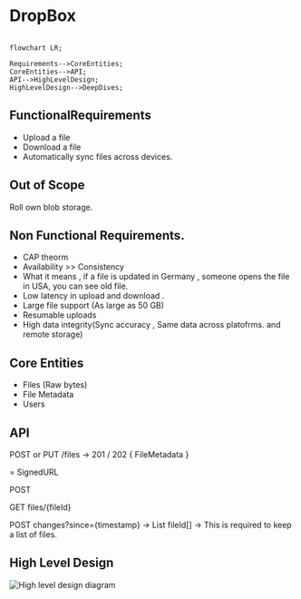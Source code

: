 # DropBox 

```mermaid

flowchart LR;

Requirements-->CoreEntities;
CoreEntities-->API;
API-->HighLevelDesign;
HighLevelDesign-->DeepDives;

```

## FunctionalRequirements
- Upload a file
- Download a file
- Automatically sync files across devices.

## Out of Scope 
Roll own blob storage. 

## Non Functional Requirements. 
- CAP theorm
-   Availability >> Consistency
- What it means , if a file is updated in Germany , someone opens the file in USA, you can see old file.
- Low latency in upload and download . 
- Large file support (As large as 50 GB)
- Resumable uploads 
- High data integrity(Sync accuracy , Same data across platofrms. and remote storage)


## Core Entities 
- Files (Raw bytes)
- File Metadata
- Users

## API

POST or PUT /files -> 201 / 202
{
  FileMetadata
}

= SignedURL 

POST 

GET files/{fileId}

POST changes?since={timestamp} -> List fileId[] -> This is required to keep a list of files. 

## High Level Design 
![High level design diagram](resources/'') 


